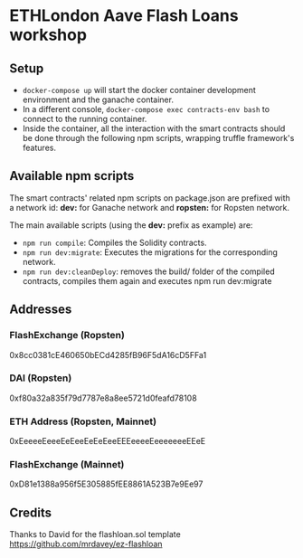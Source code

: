 # ETHLondon Aave Flash Loans workshop

## Setup
- ```docker-compose up``` will start the docker container development environment and the ganache container.
- In a different console, ```docker-compose exec contracts-env bash``` to connect to the running container.
- Inside the container, all the interaction with the smart contracts should be done through the following npm scripts, wrapping truffle framework's features.

## Available npm scripts
The smart contracts' related npm scripts on package.json are prefixed with a network id: **dev:** for Ganache network and **ropsten:** for Ropsten network.

The main available scripts (using the **dev:** prefix as example) are:
- ```npm run compile```: Compiles the Solidity contracts.
- ```npm run dev:migrate```: Executes the migrations for the corresponding network. 
- ```npm run dev:cleanDeploy```: removes the build/ folder of the compiled contracts, compiles them again and executes npm run dev:migrate

## Addresses

### FlashExchange (Ropsten)
0x8cc0381cE460650bECd4285fB96F5dA16cD5FFa1

### DAI (Ropsten)
0xf80a32a835f79d7787e8a8ee5721d0feafd78108

### ETH Address (Ropsten, Mainnet)
0xEeeeeEeeeEeEeeEeEeEeeEEEeeeeEeeeeeeeEEeE

### FlashExchange (Mainnet)
0xD81e1388a956f5E305885fEE8861A523B7e9Ee97

## Credits

Thanks to David for the flashloan.sol template 
https://github.com/mrdavey/ez-flashloan
